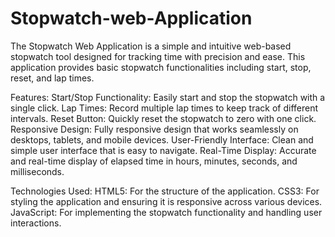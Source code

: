 # Stopwatch-web-Application
The Stopwatch Web Application is a simple and intuitive web-based stopwatch tool designed for tracking time with precision and ease. This application provides basic stopwatch functionalities including start, stop, reset, and lap times.

Features:
Start/Stop Functionality: Easily start and stop the stopwatch with a single click.
Lap Times: Record multiple lap times to keep track of different intervals.
Reset Button: Quickly reset the stopwatch to zero with one click.
Responsive Design: Fully responsive design that works seamlessly on desktops, tablets, and mobile devices.
User-Friendly Interface: Clean and simple user interface that is easy to navigate.
Real-Time Display: Accurate and real-time display of elapsed time in hours, minutes, seconds, and milliseconds.

Technologies Used:
HTML5: For the structure of the application.
CSS3: For styling the application and ensuring it is responsive across various devices.
JavaScript: For implementing the stopwatch functionality and handling user interactions.
